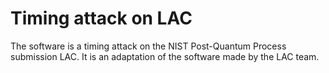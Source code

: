 # Timing attack on LAC

The software is a timing attack on the NIST Post-Quantum Process submission LAC.
It is an adaptation of the software made by the LAC team.
